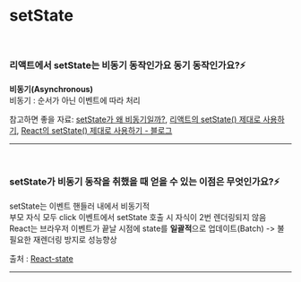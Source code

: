 # setState

<br/>

### 리액트에서 setState는 비동기 동작인가요 동기 동작인가요?⚡️

**비동기(Asynchronous)**  
비동기 : 순서가 아닌 이벤트에 따라 처리

참고하면 좋을 자료: [setState가 왜 비동기일까?](https://choonse.com/2022/01/21/677/), [리액트의 setState() 제대로 사용하기](https://www.youtube.com/watch?v=hSdVDBPTT0U), [React의 setState() 제대로 사용하기 - 블로그](https://leehwarang.github.io/2020/07/28/setState.html)

---

<br/>

### setState가 비동기 동작을 취했을 때 얻을 수 있는 이점은 무엇인가요?⚡️

setState는 이벤트 핸들러 내에서 비동기적  
부모 자식 모두 click 이벤트에서 setState 호출 시 자식이 2번 렌더링되지 않음  
React는 브라우저 이벤트가 끝날 시점에 state를 **일괄적**으로 업데이트(Batch)
-> 불필요한 재렌더링 방지로 성능향상

출처 : [React-state](https://ko.reactjs.org/docs/faq-state.html)

---

<br/>
